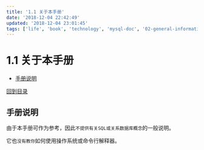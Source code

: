 ```yaml
---
title: '1.1 关于本手册'
date: '2018-12-04 22:42:49'
updated: '2018-12-04 23:01:45'
tags: ['life', 'book', 'technology', 'mysql-doc', '02-general-information']
---
```

# 1.1 关于本手册
<!-- MarkdownTOC -->

- [手册说明](#%E6%89%8B%E5%86%8C%E8%AF%B4%E6%98%8E)

<!-- /MarkdownTOC -->
[回到目录](../index.md)
## 手册说明
由于本手册可作为参考，因此`不提供有关SQL或关系数据库概念`的一般说明。

它也`没有教你`如何使用操作系统或命令行解释器。

